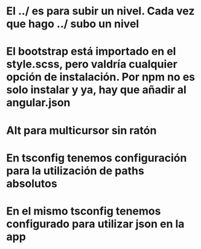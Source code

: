 # El ../ es para subir un nivel. Cada vez que hago ../ subo un nivel

# El bootstrap está importado en el style.scss, pero valdría cualquier opción de instalación. Por npm no es solo instalar y ya, hay que añadir al angular.json

# Alt para multicursor sin ratón

# En tsconfig tenemos configuración para la utilización de paths absolutos

# En el mismo tsconfig tenemos configurado para utilizar json en la app